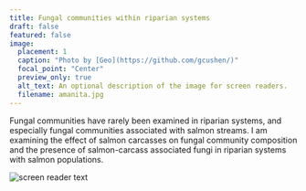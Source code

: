 ```yaml
---
title: Fungal communities within riparian systems
draft: false
featured: false
image:
  placement: 1
  caption: "Photo by [Geo](https://github.com/gcushen/)"
  focal_point: "Center"
  preview_only: true
  alt_text: An optional description of the image for screen readers.
  filename: amanita.jpg
---
```

Fungal communities have rarely been examined in riparian systems, and especially fungal communities associated with salmon streams. I am examining the effect of salmon carcasses on fungal community composition and the presence of salmon-carcass associated fungi in riparian systems with salmon populations. 

![screen reader text](amanita.jpg "An Amanita mushroom")
